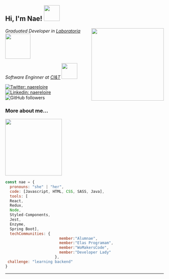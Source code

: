 <h2> Hi, I'm Nae! <img src="https://media.giphy.com/media/2m1WUiwkhg0zVFlw7d/giphy.gif" width="50"></h2>

<img align='right' src="https://media.giphy.com/media/UVZ1M8bVwpaF7MTYNk/giphy.gif" width="230">

<p>
  <em>
    Graduated Developer in  <a href="https://www.laboratoria.la/br">Laboratoria</a>
    <img src="https://media.giphy.com/media/lrCjVjtqL5MoeDwEWh/giphy.gif" width="80">
</em>
</p>

<p>
  <em>
   Software Enginner at <a href="https://ciandt.com/br/pt-br/sobre-nos">CI&T</a>
    <img src="https://media.giphy.com/media/zcAe5PjguKsqVKqjuw/giphy.gif" width="50">
</em>
</p>



[![Twitter: naereloire](https://img.shields.io/twitter/follow/naereloire?style=social)](https://twitter.com/naereloire)
[![Linkedin: naereloire](https://img.shields.io/badge/-naereloire-blue?style=flat-square&logo=Linkedin&logoColor=white&link=https://www.linkedin.com/in/naereloire/)](https://www.linkedin.com/in/naere-loire/)
![GitHub followers](https://img.shields.io/github/followers/naereloire?style=social)

 
 <h3>More about me... </h3>  
 
 <img src="https://media.giphy.com/media/tKnKL3bc6WB4R4VM1o/giphy.gif" width="180"> 

```javascript
const nae = {
  pronouns: "she" | "her",
  code: [Javascript, HTML, CSS, SASS, Java],
  tools: [
  React, 
  Redux, 
  Node, 
  Styled-Components, 
  Jest, 
  Enzyme, 
  Spring Boot],
  techCommunities: {
                        member:"Alumnae",
                        member:"Elas Programam",
                        member:"WoMakersCode",
                        member:"Developer Lady"
                      },
 challenge: "learning backend"
}
```



---


